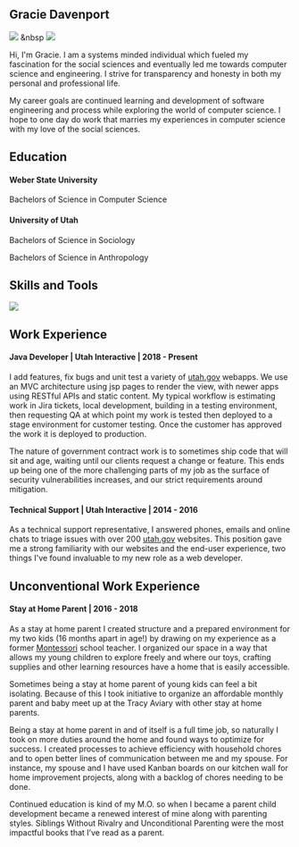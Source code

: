 
## Gracie Davenport
<a href="https://github.com/glhdavenport"><img src="assets/github.svg" classname="App-icon"></a> &nbsp <a href="https://www.linkedin.com/in/gracie-davenport/"><img src="assets/linkedin.svg" classname="App-icon"></a>

Hi, I'm Gracie. I am a systems minded individual which fueled my fascination for the social sciences and eventually led me towards computer science and engineering. I strive for transparency and honesty in both my personal and professional life. 

My career goals are continued learning and development of software engineering and process while exploring the world of computer science. I hope to one day do work that marries my experiences in computer science with my love of the social sciences.

## Education
####  Weber State University

 Bachelors of Science in Computer Science

#### University of Utah 

 Bachelors of Science in Sociology
 
 Bachelors of Science in Anthropology

## Skills and Tools
<img src= 'assets/skills.png' classname="App-image">

## Work Experience
#### Java Developer | Utah Interactive | 2018 - Present
I add features, fix bugs and unit test a variety of <a className="App-link" href="https://www.utah.gov">utah.gov</a> webapps. We use an MVC architecture using jsp pages to render the view, with newer apps using RESTful APIs and static content.  My typical workflow is estimating work in Jira tickets, local development, building in a testing environment, then requesting QA at which point my work is tested then deployed to a stage environment for customer testing. Once the customer has approved the work it is deployed to production.

The nature of government contract work is to sometimes ship code that will sit and age, waiting until our clients request a change or feature. This ends up being one of the more challenging parts of my job as the surface of security vulnerabilities increases, and our strict requirements around mitigation.

#### Technical Support | Utah Interactive | 2014 - 2016
As a technical support representative, I answered phones, emails and online chats to triage issues with over 200 <a className="App-link" href="https://www.utah.gov">utah.gov</a> websites. This position gave me a strong familiarity with our websites and the end-user experience, two things I've found invaluable to my new role as a web developer.  

## Unconventional Work Experience
#### Stay at Home Parent | 2016 - 2018
As a stay at home parent I created structure and a prepared environment for my two kids (16 months apart in age!) by drawing on my experience as a former <a className="App-link" href="https://en.wikipedia.org/wiki/Montessori_education">Montessori</a> school teacher. I organized our space in a way that allows my young children to explore freely and where our toys, crafting supplies and other learning resources have a home that is easily accessible.

Sometimes being a stay at home parent of young kids can feel a bit isolating. Because of this I took initiative to organize an affordable monthly parent and baby meet up at the Tracy Aviary with other stay at home parents. 

Being a stay at home parent in and of itself is a full time job, so naturally I took on more duties around the home and found ways to optimize for success. I created processes to achieve efficiency with household chores and to open better lines of communication between me and my spouse. For instance, my spouse and I have used Kanban boards on our kitchen wall for home improvement projects, along with a backlog of chores needing to be done.

Continued education is kind of my M.O. so when I became a parent child development became a renewed interest of mine along with parenting styles. Siblings Without Rivalry and Unconditional Parenting were the most impactful books that I’ve read as a parent.
